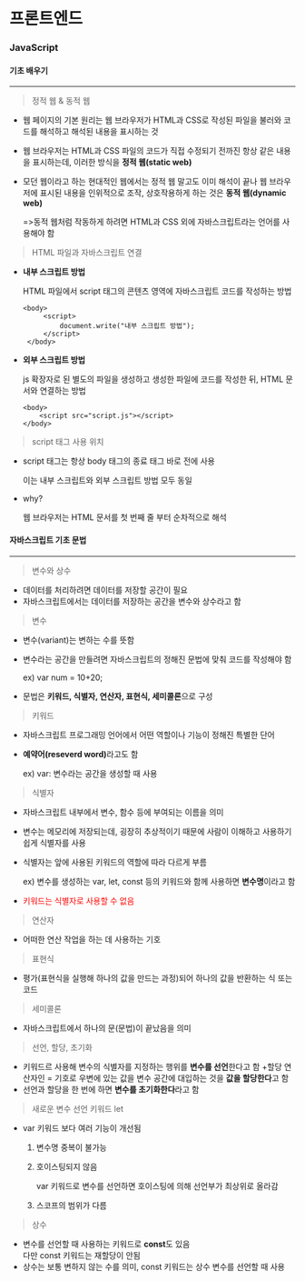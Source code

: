 # 프론트엔드
### JavaScript
#### 기초 배우기
<hr/>

> 정적 웹 & 동적 웹
+ 웹 페이지의 기본 원리는 웹 브라우저가 HTML과 CSS로 작성된 파일을 불러와 코드를 해석하고 해석된 내용을 표시하는 것
+ 웹 브라우저는 HTML과 CSS 파일의 코드가 직접 수정되기 전까진 항상 같은 내용을 표시하는데, 이러한 방식을 <b>정적 웹(static web)</b>
+ 모던 웹이라고 하는 현대적인 웹에서는 정적 웹 말고도 이미 해석이 끝나 웹 브라우저에 표시된 내용을 인위적으로 조작, 상호작용하게 하는 것은 <b>동적 웹(dynamic web)</b>
    
    =>동적 웹처럼 작동하게 하려면 HTML과 CSS 외에 자바스크립트라는 언어를 사용해야 함

> HTML 파일과 자바스크립트 연결
+ <b>내부 스크립트 방법</b>
    
    HTML 파일에서 script 태그의 콘텐츠 영역에 자바스크립트 코드를 작성하는 방법
    
   ```
   <body>
        <script>
            document.write("내부 스크립트 방법");
        </script>
    </body>
   ```
 + <b>외부 스크립트 방법</b>
    
    js 확장자로 된 별도의 파일을 생성하고 생성한 파일에 코드를 작성한 뒤, HTML 문서와 연결하는 방법

    ```
    <body>
        <script src="script.js"></script>
    </body>
    ```
> script 태그 사용 위치
+ script 태그는 항상 body 태그의 종료 태그 바로 전에 사용

    이는 내부 스크립트와 외부 스크립트 방법 모두 동일

+ why? 

    웹 브라우저는 HTML 문서를 첫 번째 줄 부터 순차적으로 해석


#### 자바스크립트 기초 문법
<hr/>

>변수와 상수
+ 데이터를 처리하려면 데이터를 저장할 공간이 필요
+ 자바스크립트에서는 데이터를 저장하는 공간을 변수와 상수라고 함

> 변수
+ 변수(variant)는 변하는 수를 뜻함
+ 변수라는 공간을 만들려면 자바스크립트의 정해진 문법에 맞춰 코드를 작성해야 함

   ex) var num = 10+20;
+ 문법은 <b>키워드, 식별자, 연산자, 표현식, 세미콜론</b>으로 구성

>키워드
+ 자바스크립트 프로그래밍 언어에서 어떤 역할이나 기능이 정해진 특별한 단어
+ <b>예약어(reseverd word)</b>라고도 함

    ex) var: 변수라는 공간을 생성할 때 사용
>식별자
+ 자바스크립트 내부에서 변수, 함수 등에 부여되는 이름을 의미
+ 변수는 메모리에 저장되는데, 굉장히 추상적이기 때문에 사람이 이해하고 사용하기 쉽게 식별자를 사용
+ 식별자는 앞에 사용된 키워드의 역할에 따라 다르게 부름

    ex) 변수를 생성하는 var, let, const 등의 키워드와 함께 사용하면 <b>변수명</b>이라고 함
+ <span style= "color: red">키워드는 식별자로 사용할 수 없음</span>
>연산자
+ 어떠한 연산 작업을 하는 데 사용하는 기호
>표현식
+ 평가(표현식을 실행해 하나의 값을 만드는 과정)되어 하나의 값을 반환하는 식 또는 코드
>세미콜론
+ 자바스크립트에서 하나의 문(문법)이 끝났음을 의미
>선언, 할당, 초기화
+ 키워드르 사용해 변수의 식별자를 지정하는 행위를 <b>변수를 선언</b>한다고 함
+할당 연산자인 = 기호로 우변에 있는 값을 변수 공간에 대입하는 것을 <b>값을 할당한다</b>고 함
+ 선언과 할당을 한 번에 하면 <b>변수를 초기화한다</b>라고 함

>새로운 변수 선언 키워드 let
+ var 키워드 보다 여러 기능이 개선됨

    1. 변수명 중복이 불가능
    2. 호이스팅되지 않음

        var 키워드로 변수를 선언하면 호이스팅에 의해 선언부가 최상위로 올라감
    3. 스코프의 범위가 다름        
 > 상수
 + 변수를 선언할 때 사용하는 키워드로 <b>const</b>도 있음        
    다만 const 키워드는 재할당이 안됨
 + 상수는 보통 변하지 않는 수를 의미, const 키워드는 상수 변수를 선언할 때 사용       